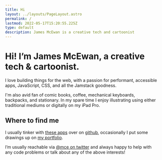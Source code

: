 ```yaml
---
title: Hi
layout: ../layouts/PageLayout.astro
permalink: /
lastmod: 2022-05-17T15:20:55.225Z
type: default
description: James McEwan is a creative tech and cartoonist
---
```


# Hi! I’m James McEwan, a creative tech & cartoonist.

I love building things for the web, with a passion for performant, accessible apps, JavaScript, CSS, and all the Jamstack goodness.

I'm also avid fan of comic books, coffee, mechanical keyboards, backpacks, and stationary. In my spare time I enjoy illustrating using either traditional mediums or digitally on my iPad Pro.

## Where to find me

I usually tinker with [these apps](https://apps.mcwn.dev) over on [github](https://github.com/jamesmcewan), occasionally I put some drawings up on [my portfolio](https://mcewan.ink).

I’m usually reachable via [@mce on twitter](https://twitter.com/mce) and always happy to help with any code problems or talk about any of the above interests!
